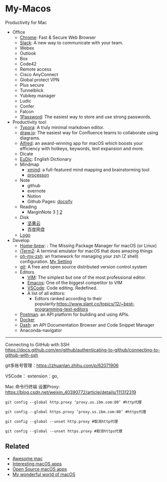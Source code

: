 # My-Macos

Productivity for Mac
* Office
  * [Chrome](https://www.google.cn/intl/zh-CN/chrome/): Fast & Secure Web Browser
  * [Slack](https://slack.com/): A new way to communicate with your team.
  * Webex
  * Outlook
  * Box
  * Code42
  * Remote access
   * Cisco AnyConnect
   * Global protect VPN
   * Plus secure
   * Tunnelblick
  * Yubikey manager
  * Ludic
  * Confer
  * Falcon
  * [1Password](https://1password.com/): The easiest way to store and use strong passwords.
* Productivity tool
  * [Typora](https://typora.io/): A truly minimal markdown editor.
  * [draw.io](https://drawio-app.com/): The easiest way for Confluence teams to collaborate using diagrams.
  * [Alfred](https://www.alfredapp.com/): an award-winning app for macOS which boosts your efficiency with hotkeys, keywords, text expansion and more. 
  * Dicate
  * [EuDic](https://www.eudic.net/v4/en/app/eudic): English Dictionary
  * Mindmap
    * [xmind](https://www.xmind.net/):  a full-featured mind mapping and brainstorming tool
    * [processon](https://www.processon.com/diagrams)
  * Note
    * github
    * evernote
    * Notion
    * Github Pages: [docsify](https://docsify.js.org/#/?id=docsify)
  * Reading
    * MarginNote 3 [1](https://sspai.com/post/47317) [2](https://sspai.com/post/54005)
  * Disk
    * [坚果云](https://www.jianguoyun.com/d/home#/)
    * 百度网盘
  * [Logo](https://logomakr.com)
* Develop
  * [Home-brew](https://brew.sh/): : The Missing Package Manager for macOS (or Linux)
  * [iTerm2](https://iterm2.com/index.html): A terminal emulator for macOS that does amazing things
  * [oh-my-zsh](https://ohmyz.sh/): an framework for managing your zsh (Z shell) configuration. [My Setting](https://gist.github.com/MingxiaGuo/5152dbb26164ef738c9c40a0476ab4d3)
  * [git](https://git-scm.com/): A free and open source distributed version control system
  * Editors
    * [VIM](https://www.vim.org/): The simplest but one of the most professional editor.
    * [Emacos](https://www.gnu.org/software/emacs/): One of the biggest competitor to VIM
    * [VSCode](https://github.com/Microsoft/vscode): Code editing. Redefined.
    * A list of all editors: 
      * Editors ranked according to their popularity:https://www.slant.co/topics/12/~best-programming-text-editors
  * [Postman](https://www.postman.com/): an API platform for building and using APIs.
  * [Docker](https://www.docker.com/)
  * [Dash](https://kapeli.com/dash): an API Documentation Browser and Code Snippet Manager
  * Anaconda-navigator










-----------------









Connecting to GitHub with SSH https://docs.github.com/en/github/authenticating-to-github/connecting-to-github-with-ssh

git多账号管理：https://zhuanlan.zhihu.com/p/62071906



VSCode：
extension：go,

Mac 命令行终端 设置Proxy: https://blog.csdn.net/weixin_40390772/article/details/111312319

```
git config --global http.proxy ‘proxy.us.ibm.com:80’ #http代理

git config --global https.proxy ‘proxy.us.ibm.com:80’ #https代理

git config --global --unset http.proxy #取消http代理

git config --global --unset https.proxy #取消https代理

```



## Related
* [Awesome mac](https://wangchujiang.com/awesome-mac/)
* [Interesting macOS apps](https://github.com/learn-anything/macos-apps)
* [Open Source macOS apps](https://github.com/serhii-londar/open-source-mac-os-apps)
* [My wonderful world of macOS](https://github.com/nikitavoloboev/my-mac-os)
